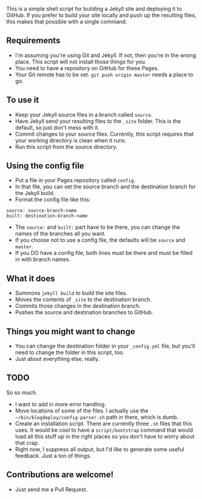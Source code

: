This is a simple shell script for building a Jekyll site and deploying it to GitHub. If you prefer to build your site locally and push up the resulting files, this makes that possible with a single command.

## Requirements
* I'm assuming you're using Git and Jekyll. If not, then you're in the wrong place. This script will not install those things for you.
* You need to have a repository on GitHub for these Pages.
* Your Git remote has to be set. `git push origin master` needs a place to go.

## To use it
* Keep your Jekyll source files in a branch called `source`.
* Have Jekyll send your resulting files to the `_site` folder. This is the default, so just don't mess with it.
* Commit changes to your source files. Currently, this script requires that your working directory is clean when it runs.
* Run this script from the source directory.

## Using the config file
* Put a file in your Pages repository called `config`.
* In that file, you can set the source branch and the destination branch for the Jekyll build.
* Format the config file like this:
```
source: source-branch-name
built: destination-branch-name
```
* The `source:` and `built:` part have to be there, you can change the names of the branches all you want.
* If you choose not to use a config file, the defaults will be `source` and `master`.
* If you DO have a config file, both lines must be there and must be filled in with branch names.

## What it does
* Summons `jekyll build` to build the site files.
* Moves the contents of `_site` to the destination branch.
* Commits those changes in the destination branch.
* Pushes the source and destination branches to GitHub.

## Things you might want to change
* You can change the destination folder in your `_config.yml` file, but you'll need to change the folder in this script, too.
* Just about everything else, really.

## TODO
So so much.
* I want to add in more error handling.
* Move locations of some of the files. I actually use the `~/bin/blogdeploy/config-parser.sh` path in there, which is dumb.
* Create an installation script. There are currently three `.sh` files that this uses. It would be cool to have a `script/bootstrap` command that would load all this stuff up in the right places so you don't have to worry about that crap.
* Right now, I suppress all output, but I'd like to generate some useful feedback. Just a ton of things.

## Contributions are welcome!
* Just send me a Pull Request.

